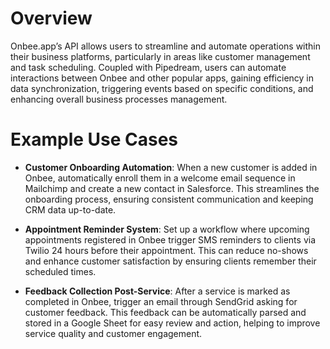 # Overview

Onbee.app’s API allows users to streamline and automate operations within their business platforms, particularly in areas like customer management and task scheduling. Coupled with Pipedream, users can automate interactions between Onbee and other popular apps, gaining efficiency in data synchronization, triggering events based on specific conditions, and enhancing overall business processes management.

# Example Use Cases

- **Customer Onboarding Automation**: When a new customer is added in Onbee, automatically enroll them in a welcome email sequence in Mailchimp and create a new contact in Salesforce. This streamlines the onboarding process, ensuring consistent communication and keeping CRM data up-to-date.

- **Appointment Reminder System**: Set up a workflow where upcoming appointments registered in Onbee trigger SMS reminders to clients via Twilio 24 hours before their appointment. This can reduce no-shows and enhance customer satisfaction by ensuring clients remember their scheduled times.

- **Feedback Collection Post-Service**: After a service is marked as completed in Onbee, trigger an email through SendGrid asking for customer feedback. This feedback can be automatically parsed and stored in a Google Sheet for easy review and action, helping to improve service quality and customer engagement.
